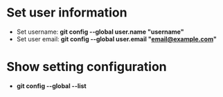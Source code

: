 # Set user information
- Set username: **git config --global user.name "username"**
- Set user email: **git config --global user.email "email@example.com"**

# Show setting configuration
- **git config --global --list**